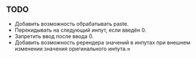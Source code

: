 TODO
----

* Добавить возможность обрабатывать paste.
* Перекидывать на следующий инпут, если введён 0.
* Запретить ввод после ввода 0.
* Добавить возможность ререндера значений в инпутах при внешнем изменении значения оригинального инпута.≈

